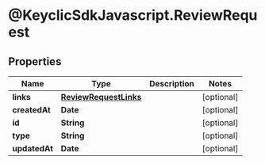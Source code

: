 # @KeyclicSdkJavascript.ReviewRequest

## Properties
Name | Type | Description | Notes
------------ | ------------- | ------------- | -------------
**links** | [**ReviewRequestLinks**](ReviewRequestLinks.md) |  | [optional] 
**createdAt** | **Date** |  | [optional] 
**id** | **String** |  | [optional] 
**type** | **String** |  | [optional] 
**updatedAt** | **Date** |  | [optional] 


